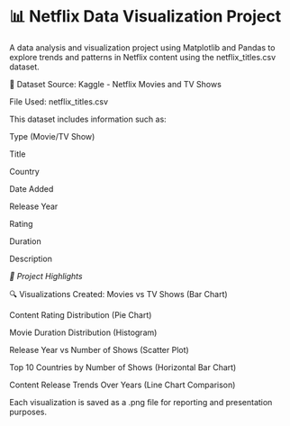 # 📊 Netflix Data Visualization Project
A data analysis and visualization project using Matplotlib and Pandas to explore trends and patterns in Netflix content using the netflix_titles.csv dataset.

📁 Dataset
Source: Kaggle - Netflix Movies and TV Shows

File Used: netflix_titles.csv

This dataset includes information such as:

Type (Movie/TV Show)

Title

Country

Date Added

Release Year

Rating

Duration

Description

*📌 Project Highlights*

🔍 Visualizations Created:
Movies vs TV Shows (Bar Chart)

Content Rating Distribution (Pie Chart)

Movie Duration Distribution (Histogram)

Release Year vs Number of Shows (Scatter Plot)

Top 10 Countries by Number of Shows (Horizontal Bar Chart)

Content Release Trends Over Years (Line Chart Comparison)

Each visualization is saved as a .png file for reporting and presentation purposes.

